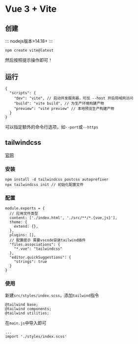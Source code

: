 # Vue 3 + Vite

## 创建

:::
nodejs版本>14.18+
:::

```
npm create vite@latest
```
然后按照提示操作即可！

## 运行

```
{
  "scripts": {
    "dev": "vite", // 启动开发服务器，可加 --host 开启局域网访问
    "build": "vite build", // 为生产环境构建产物
    "preview": "vite preview" // 本地预览生产构建产物
  }
}
```
可以指定额外的命令行选项，如`--port`或`--https`

## tailwindcss

[官网](https://tailwindcss.com/docs/installation/using-postcss)

### 安装
```
npm install -d tailwindcss postcss autoprefixer
npx tailwindcss init // 初始化配置文件
```

### 配置
```
module.exports = {
  // 应用文件类型
  content: ['./index.html', './src/**/*.{vue,js}'],
  theme: {
    extend: {},
  },
  plugins: [],
  // 配置提示 需要vscode安装tailwind插件
  "files.associations": {
    "*.vue": "tailwindcss"
  },
  "editor.quickSuggestions": {
    "strings": true
  }
}
```

### 使用
新建`src/styles/index.scss`，添加`tailwind`指令
```
@tailwind base;
@tailwind components;
@tailwind utilities;
```
在`main.js`中导入即可
```
...
import './styles/index.scss'
```
